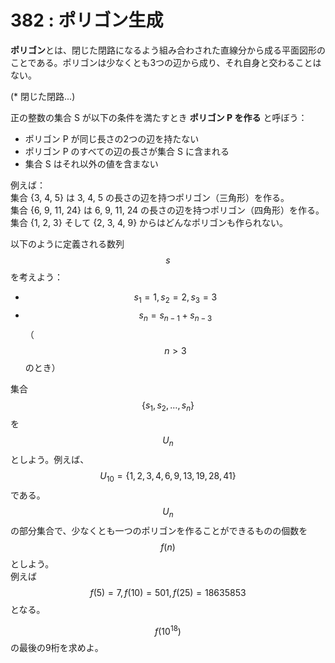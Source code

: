 # 382 : ポリゴン生成

**ポリゴン**とは、閉じた閉路になるよう組み合わされた直線分から成る平面図形のことである。ポリゴンは少なくとも3つの辺から成り、それ自身と交わることはない。

\(\* 閉じた閉路...\)

正の整数の集合 S が以下の条件を満たすとき **ポリゴン P を作る** と呼ぼう：

* ポリゴン P が同じ長さの2つの辺を持たない
* ポリゴン P のすべての辺の長さが集合 S に含まれる
* 集合 S はそれ以外の値を含まない

例えば：  
集合 {3, 4, 5} は 3, 4, 5 の長さの辺を持つポリゴン（三角形）を作る。  
集合 {6, 9, 11, 24} は 6, 9, 11, 24 の長さの辺を持つポリゴン（四角形）を作る。  
集合 {1, 2, 3} そして {2, 3, 4, 9} からはどんなポリゴンも作られない。

以下のように定義される数列$$s$$を考えよう：

* $$s_1 = 1, s_2 = 2, s_3 = 3$$
* $$s_n = s_{n-1} + s_{n-3}$$ （$$n > 3$$のとき）

集合$$\{s_1, s_2, \dots, s_n\}$$を$$U_n$$としよう。例えば、$$U_{10} = \{1, 2, 3, 4, 6, 9, 13, 19, 28, 41\}$$である。  
$$U_n$$の部分集合で、少なくとも一つのポリゴンを作ることができるものの個数を$$f(n)$$としよう。  
例えば$$f(5) = 7, f(10) = 501, f(25) = 18635853$$となる。

$$f(10^{18})$$の最後の9桁を求めよ。

